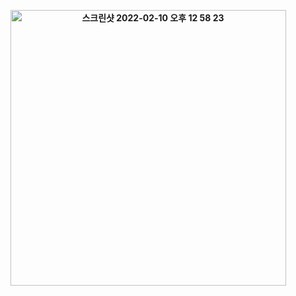 <p align="center"><b>  
  <img width="441" alt="스크린샷 2022-02-10 오후 12 58 23" src="https://user-images.githubusercontent.com/43127088/153334482-c349aeef-1299-4556-814e-8f3f77ba07ae.png"></b></p>

<!--
**Hyung1Jung/Hyung1Jung** is a ✨ _special_ ✨ repository because its `README.md` (this file) appears on your GitHub profile.



Here are some ideas to get you started:

- 🔭 I’m currently working on ...
- 🌱 I’m currently learning ...
- 👯 I’m looking to collaborate on ...
- 🤔 I’m looking for help with ...
- 💬 Ask me about ...
- 📫 How to reach me: ...
- 😄 Pronouns: ...
- ⚡ Fun fact: ...
-->
